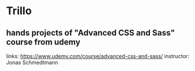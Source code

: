 # Trillo

## hands projects of "Advanced CSS and Sass" course from udemy

links: https://www.udemy.com/course/advanced-css-and-sass/
instructor: Jonas Schmedtmann
